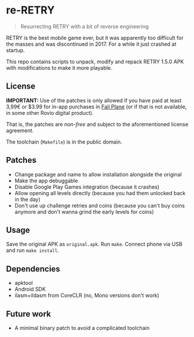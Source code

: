 # re-RETRY

> Resurrecting RETRY with a bit of reverse engineering

RETRY is the best mobile game ever, but it was apparently too difficult for the masses and was discontinued in 2017. For a while it just crashed at startup.

This repo contains scripts to unpack, modify and repack RETRY 1.5.0 APK with modifications to make it more playable.

## License

**IMPORTANT:** Use of the patches is only allowed if you have paid at least 3,99€ or $3.99 for in-app purchases in [Fail Plane](https://play.google.com/store/apps/details?id=com.darkmatter.retry) (or if that is not available, in some other Rovio digital product).

That is, the patches are *non-free* and subject to the aforementioned license agreement.

The toolchain (`Makefile`) is in the public domain.

## Patches

- Change package and name to allow installation alongside the original
- Make the app debuggable
- Disable Google Play Games integration (because it crashes)
- Allow opening all levels directly (because you had them unlocked back in the day)
- Don't use up challenge retries and coins (because you can't buy coins anymore and don't wanna grind the early levels for coins)

## Usage

Save the original APK as `original.apk`. Run `make`. Connect phone via USB and run `make install`.

## Dependencies

- apktool
- Android SDK
- ilasm+ildasm from CoreCLR (no, Mono versions don't work)

## Future work

- A minimal binary patch to avoid a complicated toolchain
